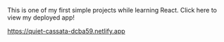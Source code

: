 
This is one of my first simple projects while learning React.
Click here to view my deployed app! 

https://quiet-cassata-dcba59.netlify.app


